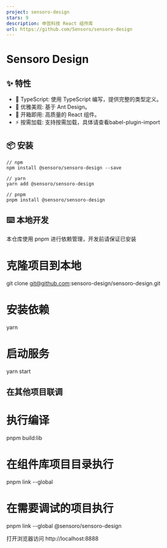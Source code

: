 ```yaml
---
project: sensoro-design
stars: 9
description: 申哲科技 React 组件库
url: https://github.com/Sensoro/sensoro-design
---
```


Sensoro Design
==============

✨ 特性
----

-   🚀 TypeScript: 使用 TypeScript 编写，提供完整的类型定义。
-   💎 优雅美观: 基于 Ant Design。
-   🎉 开箱即用: 高质量的 React 组件。
-   ⚡️ 按需加载: 支持按需加载，具体请查看babel-plugin-import

📦 安装
-----

```
// npm
npm install @sensoro/sensoro-design --save

// yarn
yarn add @sensoro/sensoro-design

// pnpm
pnpm install @sensoro/sensoro-design
```

⌨️ 本地开发
-------

本仓库使用 pnpm 进行依赖管理，开发前请保证已安装

# 克隆项目到本地
git clone git@github.com:sensoro-design/sensoro-design.git

# 安装依赖
yarn

# 启动服务
yarn start

在其他项目联调
-------

# 执行编译
pnpm build:lib

# 在组件库项目目录执行
pnpm link --global

# 在需要调试的项目执行
pnpm link --global @sensoro/sensoro-design

打开浏览器访问 http://localhost:8888
